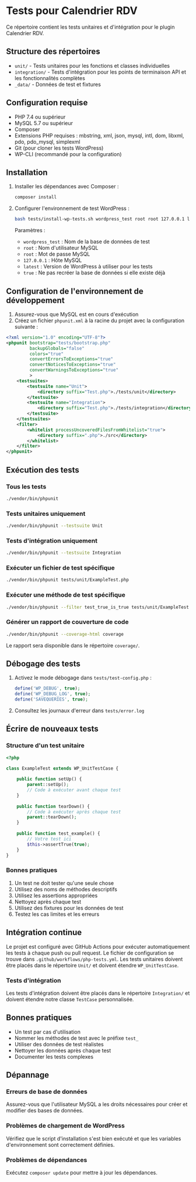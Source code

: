 # Tests pour Calendrier RDV

Ce répertoire contient les tests unitaires et d'intégration pour le plugin Calendrier RDV.

## Structure des répertoires

- `unit/` - Tests unitaires pour les fonctions et classes individuelles
- `integration/` - Tests d'intégration pour les points de terminaison API et les fonctionnalités complètes
- `_data/` - Données de test et fixtures

## Configuration requise

- PHP 7.4 ou supérieur
- MySQL 5.7 ou supérieur
- Composer
- Extensions PHP requises : mbstring, xml, json, mysql, intl, dom, libxml, pdo, pdo_mysql, simplexml
- Git (pour cloner les tests WordPress)
- WP-CLI (recommandé pour la configuration)

## Installation

1. Installer les dépendances avec Composer :
   ```bash
   composer install
   ```

2. Configurer l'environnement de test WordPress :
   ```bash
   bash tests/install-wp-tests.sh wordpress_test root root 127.0.0.1 latest true
   ```
   
   Paramètres :
   - `wordpress_test` : Nom de la base de données de test
   - `root` : Nom d'utilisateur MySQL
   - `root` : Mot de passe MySQL
   - `127.0.0.1` : Hôte MySQL
   - `latest` : Version de WordPress à utiliser pour les tests
   - `true` : Ne pas recréer la base de données si elle existe déjà

## Configuration de l'environnement de développement

1. Assurez-vous que MySQL est en cours d'exécution
2. Créez un fichier `phpunit.xml` à la racine du projet avec la configuration suivante :

```xml
<?xml version="1.0" encoding="UTF-8"?>
<phpunit bootstrap="tests/bootstrap.php"
         backupGlobals="false"
         colors="true"
         convertErrorsToExceptions="true"
         convertNoticesToExceptions="true"
         convertWarningsToExceptions="true"
         >
    <testsuites>
        <testsuite name="Unit">
            <directory suffix="Test.php">./tests/unit</directory>
        </testsuite>
        <testsuite name="Integration">
            <directory suffix="Test.php">./tests/integration</directory>
        </testsuite>
    </testsuites>
    <filter>
        <whitelist processUncoveredFilesFromWhitelist="true">
            <directory suffix=".php">./src</directory>
        </whitelist>
    </filter>
</phpunit>
```

## Exécution des tests

### Tous les tests
```bash
./vendor/bin/phpunit
```

### Tests unitaires uniquement
```bash
./vendor/bin/phpunit --testsuite Unit
```

### Tests d'intégration uniquement
```bash
./vendor/bin/phpunit --testsuite Integration
```

### Exécuter un fichier de test spécifique
```bash
./vendor/bin/phpunit tests/unit/ExampleTest.php
```

### Exécuter une méthode de test spécifique
```bash
./vendor/bin/phpunit --filter test_true_is_true tests/unit/ExampleTest.php
```

### Générer un rapport de couverture de code
```bash
./vendor/bin/phpunit --coverage-html coverage
```
Le rapport sera disponible dans le répertoire `coverage/`.

## Débogage des tests

1. Activez le mode débogage dans `tests/test-config.php` :
   ```php
   define('WP_DEBUG', true);
   define('WP_DEBUG_LOG', true);
   define('SAVEQUERIES', true);
   ```

2. Consultez les journaux d'erreur dans `tests/error.log`

## Écrire de nouveaux tests

### Structure d'un test unitaire

```php
<?php

class ExampleTest extends WP_UnitTestCase {
    
    public function setUp() {
        parent::setUp();
        // Code à exécuter avant chaque test
    }
    
    public function tearDown() {
        // Code à exécuter après chaque test
        parent::tearDown();
    }
    
    public function test_example() {
        // Votre test ici
        $this->assertTrue(true);
    }
}
```

### Bonnes pratiques

1. Un test ne doit tester qu'une seule chose
2. Utilisez des noms de méthodes descriptifs
3. Utilisez les assertions appropriées
4. Nettoyez après chaque test
5. Utilisez des fixtures pour les données de test
6. Testez les cas limites et les erreurs

## Intégration continue

Le projet est configuré avec GitHub Actions pour exécuter automatiquement les tests à chaque push ou pull request. Le fichier de configuration se trouve dans `.github/workflows/php-tests.yml`.
Les tests unitaires doivent être placés dans le répertoire `Unit/` et doivent étendre `WP_UnitTestCase`.

### Tests d'intégration
Les tests d'intégration doivent être placés dans le répertoire `Integration/` et doivent étendre notre classe `TestCase` personnalisée.

## Bonnes pratiques

- Un test par cas d'utilisation
- Nommer les méthodes de test avec le préfixe `test_`
- Utiliser des données de test réalistes
- Nettoyer les données après chaque test
- Documenter les tests complexes

## Dépannage

### Erreurs de base de données
Assurez-vous que l'utilisateur MySQL a les droits nécessaires pour créer et modifier des bases de données.

### Problèmes de chargement de WordPress
Vérifiez que le script d'installation s'est bien exécuté et que les variables d'environnement sont correctement définies.

### Problèmes de dépendances
Exécutez `composer update` pour mettre à jour les dépendances.
